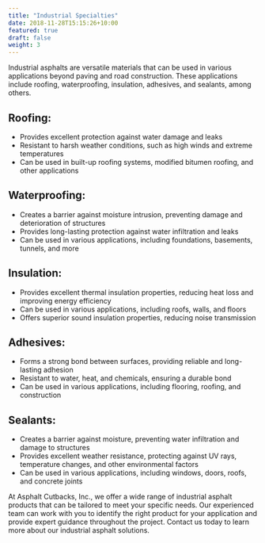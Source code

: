 ```yaml
---
title: "Industrial Specialties"
date: 2018-11-28T15:15:26+10:00
featured: true
draft: false
weight: 3
---
```


Industrial asphalts are versatile materials that can be used in various applications beyond paving and road construction. These applications include roofing, waterproofing, insulation, adhesives, and sealants, among others. 

## Roofing: 
  - Provides excellent protection against water damage and leaks
  - Resistant to harsh weather conditions, such as high winds and extreme temperatures
  - Can be used in built-up roofing systems, modified bitumen roofing, and other applications

## Waterproofing:
  - Creates a barrier against moisture intrusion, preventing damage and deterioration of structures
  - Provides long-lasting protection against water infiltration and leaks
  - Can be used in various applications, including foundations, basements, tunnels, and more

## Insulation:
  - Provides excellent thermal insulation properties, reducing heat loss and improving energy efficiency
  - Can be used in various applications, including roofs, walls, and floors
  - Offers superior sound insulation properties, reducing noise transmission

## Adhesives:
  - Forms a strong bond between surfaces, providing reliable and long-lasting adhesion
  - Resistant to water, heat, and chemicals, ensuring a durable bond
  - Can be used in various applications, including flooring, roofing, and construction

## Sealants:
  - Creates a barrier against moisture, preventing water infiltration and damage to structures
  - Provides excellent weather resistance, protecting against UV rays, temperature changes, and other environmental factors
  - Can be used in various applications, including windows, doors, roofs, and concrete joints

At Asphalt Cutbacks, Inc., we offer a wide range of industrial asphalt products that can be tailored to meet your specific needs. Our experienced team can work with you to identify the right product for your application and provide expert guidance throughout the project. Contact us today to learn more about our industrial asphalt solutions.
